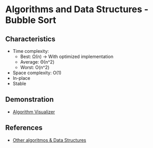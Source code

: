 # Algorithms and Data Structures - Bubble Sort


## Characteristics

- Time complexity:
    - Best: Ω(n) -> With optimized implementation
    - Average: Θ(n^2)
    - Worst: O(n^2)
- Space complexity: O(1)
- In-place
- Stable


## Demonstration
- [Algorithm Visualizer](https://algorithm-visualizer.org/brute-force/bubble-sort)



## References
- [Other algoritmos & Data Structures](https://github.com/NelsonBN/algorithms-data-structures)
